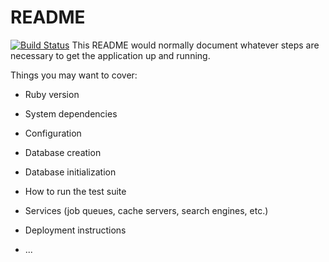 # README
[![Build Status](https://travis-ci.org/mmadov/flashcards.svg?branch=master)](https://travis-ci.org/mmadov/flashcards)
This README would normally document whatever steps are necessary to get the
application up and running.

Things you may want to cover:

* Ruby version

* System dependencies

* Configuration

* Database creation

* Database initialization

* How to run the test suite

* Services (job queues, cache servers, search engines, etc.)

* Deployment instructions

* ...
